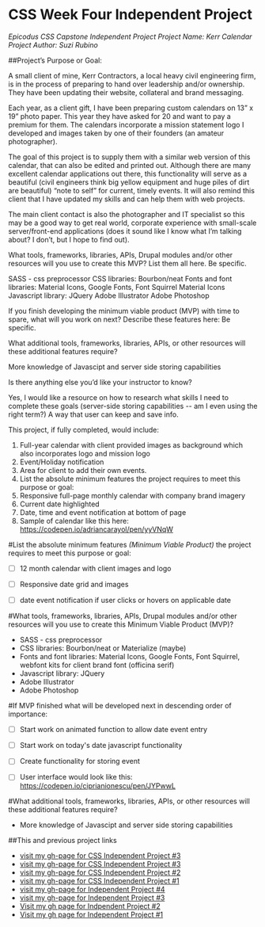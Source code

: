 # CSS Week Four Independent Project
_*Epicodus CSS Capstone Independent Project
Project Name: Kerr Calendar
Project Author: Suzi Rubino*_

##Project’s Purpose or Goal:

A small client of mine, Kerr Contractors, a local heavy civil engineering firm, is in the process of preparing to hand over leadership and/or ownership. They have been updating their website, collateral and brand messaging.

Each year, as a client gift, I have been preparing custom calendars on 13” x  19” photo paper. This year they have asked for 20 and want to pay a premium for them. The calendars incorporate a mission statement logo I developed and images taken by one of their founders (an amateur photographer).

The goal of this project is to supply them with a similar web version of this calendar, that can also be edited and printed out.  Although there are many excellent calendar applications out there, this functionality will serve as a beautiful (civil engineers think big yellow equipment and huge piles of dirt are beautiful) “note to self” for current, timely events. It will also remind this client that I have updated my skills and can help them with web projects.

The main client contact is also the photographer and IT specialist so this may be a good way to get real world, corporate experience with small-scale server/front-end applications (does it sound like I know what I’m talking about? I don’t, but I hope to find out).


What tools, frameworks, libraries, APIs, Drupal modules and/or other resources will you use to create this MVP? List them all here. Be specific.

SASS - css preprocessor
CSS libraries: Bourbon/neat
Fonts and font libraries: Material Icons, Google Fonts, Font Squirrel
Material Icons
Javascript library: JQuery
Adobe Illustrator
Adobe Photoshop


If you finish developing the minimum viable product (MVP) with time to spare, what will you work on next? Describe these features here: Be specific.



What additional tools, frameworks, libraries, APIs, or other resources will these additional features require?

More knowledge of Javascipt and server side storing capabilities

Is there anything else you’d like your instructor to know?

Yes, I would like a resource on how to research what skills I need to complete these goals (server-side storing capabilities -- am I even using the right term?) A way that user can keep and save info.

This project, if fully completed, would include:


1. Full-year calendar with client provided images as background which also incorporates logo and mission logo
2. Event/Holiday notification
3. Area for client to add their own events.
4. List the absolute minimum features the project requires to meet this purpose or goal:
5. Responsive full-page monthly calendar with company brand imagery
6. Current date highlighted
7. Date, time and event notification at bottom of page
8. Sample of calendar like this here: https://codepen.io/adriancarayol/pen/yyVNqW


#List the absolute minimum features _*(Minimum Viable Product)*_ the project requires to meet this purpose or goal:

- [ ] 12 month calendar with client images and logo
- [ ] Responsive date grid and images
- [ ] date event notification if user clicks or hovers on applicable date


#What tools, frameworks, libraries, APIs, Drupal modules and/or other resources will you use to create this Minimum Viable Product (MVP)?

- SASS - css preprocessor
- CSS libraries: Bourbon/neat or Materialize (maybe)
- Fonts and font libraries: Material Icons, Google Fonts, Font Squirrel, webfont kits for client brand font (officina serif)
- Javascript library: JQuery
- Adobe Illustrator
- Adobe Photoshop

#If MVP finished what will be developed next in descending order of importance:

- [ ] Start work on animated function to allow date event entry

- [ ] Start work on today's date javascript functionality

- [ ] Create functionality for storing event

- [ ] User interface would look like this: https://codepen.io/ciprianionescu/pen/JYPwwL

#What additional tools, frameworks, libraries, APIs, or other resources will these additional features require?

- More knowledge of Javascipt and server side storing capabilities

##This and previous project links
* [visit my gh-page for CSS Independent Project #3](https://rawgit.com/suzirubi/capstone/master/index.html)
* [visit my gh-page for CSS Independent Project #3](https://rawgit.com/suzirubi/tarot/master/index.html)
* [visit my gh-page for CSS Independent Project #2](https://rawgit.com/suzirubi/thinkGoogle/master/index.html)
* [visit my gh-page for CSS Independent Project #1](https://rawgit.com/suzirubi/climbing/master/index.html)
* [visit my gh-page for Independent Project #4](https://rawgit.com/suzirubi/pizza/master/index.html)
* [visit my gh-page for Independent Project #3](https://rawgit.com/suzirubi/ping-pong/master/index.html)
* [Visit my gh page for Indpendent Project #2](https://rawgit.com/suzirubi/Independent-Project-Week-2/master/index.html)
* [Visit my gh page for Independent Project #1](https://rawgit.com/suzirubi/portfolioFix/master/index.html)
